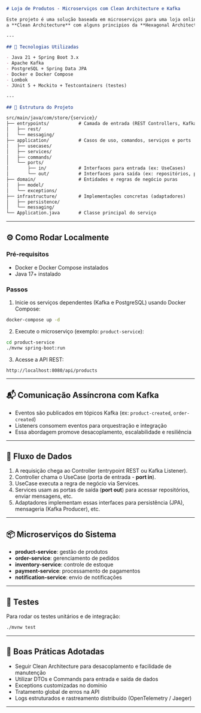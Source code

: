 ```markdown
# Loja de Produtos - Microserviços com Clean Architecture e Kafka

Este projeto é uma solução baseada em microserviços para uma loja online, construída com **Java Spring Boot**, aplicando
a **Clean Architecture** com alguns principios da **Hexagonal Architecture** e comunicação assíncrona por meio do **Apache Kafka**.

---

## 🚀 Tecnologias Utilizadas

- Java 21 + Spring Boot 3.x  
- Apache Kafka  
- PostgreSQL + Spring Data JPA  
- Docker e Docker Compose  
- Lombok  
- JUnit 5 + Mockito + Testcontainers (testes)  

---

## 📁 Estrutura do Projeto

src/main/java/com/store/{service}/
├── entrypoints/           # Camada de entrada (REST Controllers, Kafka Listeners)
│   ├── rest/
│   └── messaging/
├── application/           # Casos de uso, comandos, serviços e ports
│   ├── usecases/
│   ├── services/
│   ├── commands/
│   └── ports/
│       ├── in/            # Interfaces para entrada (ex: UseCases)
│       └── out/           # Interfaces para saída (ex: repositórios, produtores Kafka)
├── domain/                # Entidades e regras de negócio puras
│   ├── model/
│   └── exceptions/
├── infrastructure/        # Implementações concretas (adaptadores)
│   ├── persistence/
│   └── messaging/
└── Application.java       # Classe principal do serviço

````

---

## ⚙️ Como Rodar Localmente

### Pré-requisitos

- Docker e Docker Compose instalados  
- Java 17+ instalado  

### Passos

1. Inicie os serviços dependentes (Kafka e PostgreSQL) usando Docker Compose:

```bash
docker-compose up -d
````

2. Execute o microserviço (exemplo: `product-service`):

```bash
cd product-service
./mvnw spring-boot:run
```

3. Acesse a API REST:

```
http://localhost:8080/api/products
```

---

## 📬 Comunicação Assíncrona com Kafka

* Eventos são publicados em tópicos Kafka (ex: `product-created`, `order-created`)
* Listeners consomem eventos para orquestração e integração
* Essa abordagem promove desacoplamento, escalabilidade e resiliência

---

## 🔄 Fluxo de Dados

1. A requisição chega ao Controller (entrypoint REST ou Kafka Listener).
2. Controller chama o UseCase (porta de entrada - **port in**).
3. UseCase executa a regra de negócio via Services.
4. Services usam as portas de saída (**port out**) para acessar repositórios, enviar mensagens, etc.
5. Adaptadores implementam essas interfaces para persistência (JPA), mensageria (Kafka Producer), etc.

---

## 📦 Microserviços do Sistema

* **product-service**: gestão de produtos
* **order-service**: gerenciamento de pedidos
* **inventory-service**: controle de estoque
* **payment-service**: processamento de pagamentos
* **notification-service**: envio de notificações

---

## 🧪 Testes

Para rodar os testes unitários e de integração:

```bash
./mvnw test
```

---

## 🔧 Boas Práticas Adotadas

* Seguir Clean Architecture para desacoplamento e facilidade de manutenção
* Utilizar DTOs e Commands para entrada e saída de dados
* Exceptions customizadas no domínio
* Tratamento global de erros na API
* Logs estruturados e rastreamento distribuído (OpenTelemetry / Jaeger)

---

